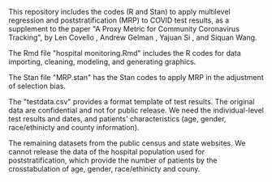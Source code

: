 This repository includes the codes (R and Stan) to apply multilevel regression and poststratification (MRP) to COVID test results, as a supplement to the paper "A Proxy Metric for Community Coronavirus Tracking", by Len Covello , Andrew Gelman , Yajuan Si , and Siquan Wang.


The Rmd file "hospital monitoring.Rmd" includes the R codes for data importing, cleaning, modeling, and generating graphics.


The Stan file "MRP.stan" has the Stan codes to apply MRP in the adjustment of selection bias.


The "testdata.csv" provides a format template of test results. The original data are confidential and not for public release. We need the individual-level test results and dates, and patients' characteristics (age, gender, race/ethinicty and county information).

The remaining datasets from the public census and state websites. We cannot release the data of the hospital population used for poststratification, which provide the number of patients by the crosstabulation of age, gender, race/ethinicty and couny. 
